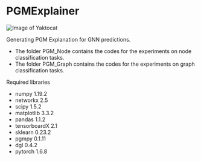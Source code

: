 # PGMExplainer

![Image of Yaktocat](https://github.com/vunhatminh/PGMExplainer/blob/master/PGM_Node/Explain_GNN/view/GNNDiagram.png)

Generating PGM Explanation for GNN predictions.

  * The folder PGM_Node contains the codes for the experiments on node classification tasks.
  * The folder PGM_Graph contains the codes for the experiments on graph classification tasks.

Required libraries

  * numpy 1.19.2
  * networkx 2.5
  * scipy 1.5.2
  * matplotlib 3.3.2
  * pandas 1.1.2
  * tensorboardX 2.1
  * sklearn 0.23.2
  * pgmpy 0.1.11
  * dgl 0.4.2
  * pytorch 1.6.8
